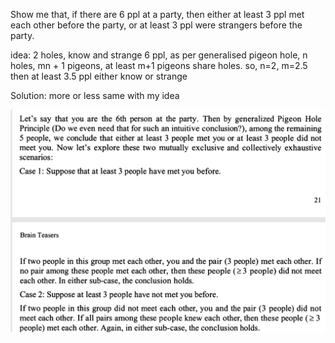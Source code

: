 Show me that, if there are 6 ppl at a party, then either at least 3 ppl met each other before the party, or at least
3 ppl were strangers before the party.

idea:
2 holes, know and strange
6 ppl, as per generalised pigeon hole, 
n holes, mn + 1 pigeons, at least m+1 pigeons share holes. 
so, n=2, m=2.5 then at least 3.5 ppl either know or strange

Solution: more or less same with my idea

![alt text](have_we_met_1.PNG "Solution")
